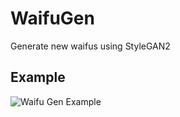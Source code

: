 # WaifuGen
Generate new waifus using StyleGAN2


## Example
![Waifu Gen Example](https://giphy.com/embed/MMzEFSEvPVCjuDxp2j)

